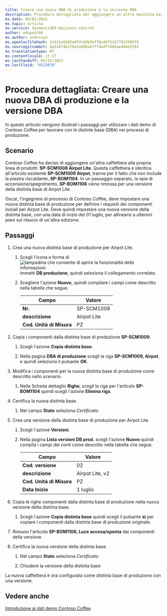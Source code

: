 ```yaml
---
title: Creare una nuova DBA di produzione e la versione DBA
description: Procedura dettagliata per aggiungere un'altra macchina per il caffè alla linea di prodotti di Contoso Coffee in Business Central.
ms.date: 04/01/2022
ms.topic: article
ms.service: dynamics365-business-central
author: edupont04
ms.author: andreipa
ms.openlocfilehash: 3c631e0285e0fdc6db5bf70cd0f5167741f602f9
ms.sourcegitcommit: 8a12074b170a14d98ab7ffdad77d66aed64e5783
ms.translationtype: HT
ms.contentlocale: it-IT
ms.lasthandoff: 03/31/2022
ms.locfileid: "8525076"
---
```

# <a name="walkthrough-create-a-new-production-bom-and-bom-version"></a>Procedura dettagliata: Creare una nuova DBA di produzione e la versione DBA

In questo articolo vengono illustrati i passaggi per utilizzare i dati demo di Contoso Coffee per lavorare con le distinte base (DBA) nei processi di produzione.  

## <a name="scenario"></a>Scenario

Contoso Coffee ha deciso di aggiungere un'altra caffettiera alla propria linea di prodotti: **SP-SCM1008 Airpot Lite**. Questa caffettiera è identica all'articolo esistente **SP-SCM1009 Airpot**, tranne per il fatto che non include la piastra riscaldante, **SP-BOM1104**. In un passaggio separato, la spia di accensione/spegnimento, **SP-BOM1106** viene rimossa per una versione della distinta base di Airpot Lite.

Oscar, l'ingegnere di processo di Contoso Coffee, deve impostare una nuova distinta base di produzione per definire i requisiti dei componenti iniziali per Airpot Lite. Deve quindi impostare una nuova versione della distinta base, con una data di inizio del 01 luglio, per allinearsi a ulteriori piani sul rilascio di un'altra edizione.

## <a name="steps"></a>Passaggi

1. Crea una nuova distinta base di produzione per Airpot Lite.

    1. Scegli l'icona a forma di ![lampadina che consente di aprire la funzionalità delle informazioni.](../media/ui-search/search_small.png "Dimmi cosa vuoi fare") immetti **DB produzione**, quindi seleziona il collegamento correlato.  

    2. Scegliere l'azione **Nuovo**, quindi compilare i campi come descritto nella tabella che segue.  

        |Campo  |Valore  |
        |---------|---------|
        |**Nr.** |SP-SCM1008|
        |**descrizione** |Airpot Lite|
        |**Cod. Unità di Misura**|PZ  |

2. Copia i componenti dalla distinta base di produzione **SP-SCM1009**.

    1. Scegli l'azione **Copia distinta base**.

    2. Nella pagina **DBA di produzione** scegli la riga **SP-SCM1009, Airpot**, e quindi seleziona il pulsante **OK**.

3. Modifica i componenti per la nuova distinta base di produzione come descritto nello scenario.

    1. Nella Scheda dettaglio **Righe**, scegli la riga per l'articolo **SP-BOM1104** quindi scegli l'azione **Elimina riga**.  

4. Certifica la nuova distinta base.  

    1. Nel campo **Stato** seleziona *Certificato*.  

5. Crea una versione della distinta base di produzione per Airpot Lite.

    1. Scegli l'azione **Versioni**.

    2. Nella pagina **Lista versioni DB prod.** scegli l'azione **Nuovo** quindi compila i campi dei conti come descritto nella tabella che segue.  

        |Campo  |Valore  |
        |---------|---------|
        |**Cod. versione** |02|
        |**descrizione** |Airpot Lite, v2|
        |**Cod. Unità di Misura**|PZ  |  
        |**Data Inizio**|1 luglio  |  

6. Copia le righe componenti dalla distinta base di produzione nella nuova versione della distinta base.

    1. Scegli l'azione **Copia distinta base** quindi scegli il pulsante **sì** per copiare i componenti dalla distinta base di produzione originale.

7. Rimuovi l'articolo **SP-BOM1106, Luce accesa/spenta** dai componenti della versione.

8. Certifica la nuova versione della distinta base.

    1. Nel campo **Stato** seleziona *Certificato*.  

    2. Chiudere la versione della distinta base

La nuova caffettiera è ora configurata come distinta base di produzione con una versione.  

## <a name="see-also"></a>Vedere anche

[Introduzione ai dati demo Contoso Coffee](contoso-coffee-intro.md)  
